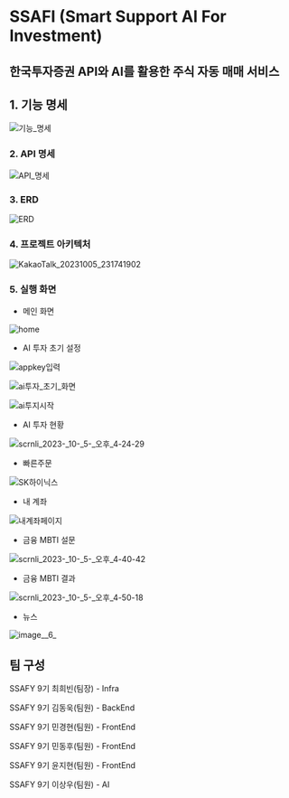 # SSAFI (Smart Support AI For Investment)

## 한국투자증권 API와 AI를 활용한 주식 자동 매매 서비스

## 1. 기능 명세

![기능_명세](/uploads/13f3683fe133848b823e026114526735/기능_명세.PNG)

### 2. API 명세

![API_명세](/uploads/b7989af4f38649f23d90c0aaf37b7c0c/API_명세.PNG)

### 3. ERD

![ERD](/uploads/57e0f7a652a0bfe6d6313504e0e77450/ERD.PNG)

### 4. 프로젝트 아키텍처

![KakaoTalk_20231005_231741902](/uploads/4c315a816405a02a260f77f6950e2595/KakaoTalk_20231005_231741902.png)

### 5. 실행 화면 

- 메인 화면

![home](/uploads/1c6f3db299b4c2a9b43f9a924537800a/home.png)

- AI 투자 초기 설정

![appkey입력](/uploads/964967ab5912ba59be7ee629927496a6/appkey입력.png)

![ai투자_초기_화면](/uploads/381e33efb186b2317e207f54b3f8f5b0/ai투자_초기_화면.png)

![ai투지시작](/uploads/d151a4da0edf8817f94353978bf975b4/ai투지시작.png)

- AI 투자 현황

![scrnli_2023-_10-_5-_오후_4-24-29](/uploads/0a9b6186f1c81ed333c67849e1fffe86/scrnli_2023-_10-_5-_오후_4-24-29.png)

- 빠른주문 

![SK하이닉스](/uploads/2cd4d77c156c2559a8ab04c49709d918/SK하이닉스.PNG)

- 내 계좌

![내계좌페이지](/uploads/7e5bfc4372d88b792f39ae1d316614bf/내계좌페이지.PNG)

- 금융 MBTI 설문

![scrnli_2023-_10-_5-_오후_4-40-42](/uploads/032569b962e9d641190a2fc039a6525d/scrnli_2023-_10-_5-_오후_4-40-42.png)

- 금융 MBTI 결과

![scrnli_2023-_10-_5-_오후_4-50-18](/uploads/8ca0a906bb57a7d2b1eeabea25ab376e/scrnli_2023-_10-_5-_오후_4-50-18.png)

- 뉴스

![image__6_](/uploads/bfaf8198552548144baf5c8939d67475/image__6_.png)

## 팀 구성

SSAFY 9기 최희빈(팀장) - Infra

SSAFY 9기 김동욱(팀원) - BackEnd

SSAFY 9기 민경현(팀원) - FrontEnd

SSAFY 9기 민동후(팀원) - FrontEnd

SSAFY 9기 윤지현(팀원) - FrontEnd

SSAFY 9기 이상우(팀원) - AI
